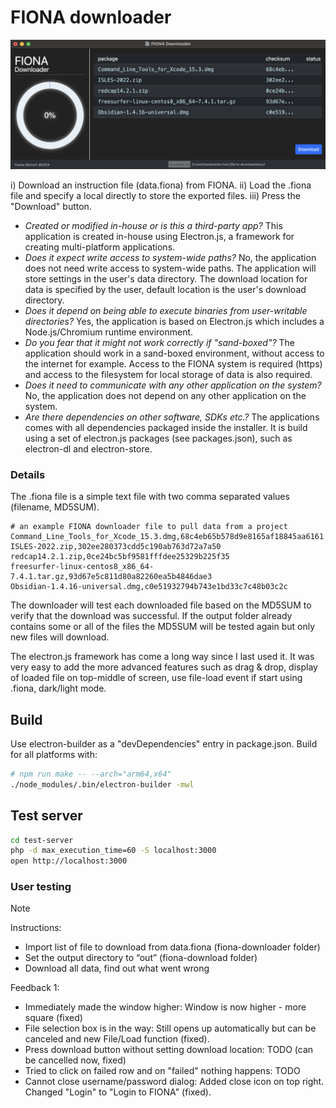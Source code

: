 # FIONA downloader

![Interface](https://github.com/HaukeBartsch/FIONA-downloader/blob/main/images/interface.png)

i) Download an instruction file (data.fiona) from FIONA. ii) Load the .fiona file and specify a local directly to store the exported files. iii) Press the "Download" button.

 - *Created or modified in-house or is this a third-party app?* This application is created in-house using Electron.js, a framework for creating multi-platform applications.
 - *Does it expect write access to system-wide paths?* No, the application does not need write access to system-wide paths. The application will store settings in the user's data directory. The download location for data is specified by the user, default location is the user's download directory.
 - *Does it depend on being able to execute binaries from user-writable directories?* Yes, the application is based on Electron.js which includes a Node.js/Chromium runtime environment.
 - *Do you fear that it might not work correctly if "sand-boxed"?* The application should work in a sand-boxed environment, without access to the internet for example. Access to the FIONA system is required (https) and access to the filesystem for local storage of data is also required.
 - *Does it need to communicate with any other application on the system?* No, the application does not depend on any other application on the system.
 - *Are there dependencies on other software, SDKs etc.?* The applications comes with all dependencies packaged inside the installer. It is build using a set of electron.js packages (see packages.json), such as electron-dl and electron-store.

### Details

The .fiona file is a simple text file with two comma separated values (filename, MD5SUM). 

```csv
# an example FIONA downloader file to pull data from a project
Command_Line_Tools_for_Xcode_15.3.dmg,68c4eb65b578d9e8165af18845aa6161
ISLES-2022.zip,302ee280373cdd5c190ab763d72a7a50
redcap14.2.1.zip,0ce24bc5bf9581fffdee25329b225f35
freesurfer-linux-centos8_x86_64-7.4.1.tar.gz,93d67e5c811d80a82260ea5b4846dae3
Obsidian-1.4.16-universal.dmg,c0e51932794b743e1bd33c7c48b03c2c
```

The downloader will test each downloaded file based on the MD5SUM to verify that the download was successful. If the output folder already contains some or all of the files the MD5SUM will be tested again but only new files will download.

The electron.js framework has come a long way since I last used it. It was very easy to add the more advanced features such as drag & drop, display of loaded file on top-middle of screen, use file-load event if start using .fiona, dark/light mode.


## Build  

Use electron-builder as a "devDependencies" entry in package.json. Build for all platforms with:

```bash
# npm run make -- --arch="arm64,x64"
./node_modules/.bin/electron-builder -mwl
```

## Test server

```bash
cd test-server
php -d max_execution_time=60 -S localhost:3000 
open http://localhost:3000
```

### User testing 

> [!NOTE]
> Instructions:
> - Import list of file to download from data.fiona (fiona-downloader folder)
> - Set the output directory to “out” (fiona-download folder)
> - Download all data, find out what went wrong


Feedback 1: 
- Immediately made the window higher: Window is now higher - more square (fixed)
- File selection box is in the way: Still opens up automatically but can be canceled and new File/Load function (fixed). 
- Press download button without setting download location: TODO (can be cancelled now, fixed)
- Tried to click on failed row and on "failed" nothing happens: TODO 
- Cannot close username/password dialog: Added close icon on top right. Changed "Login" to "Login to FIONA" (fixed).
